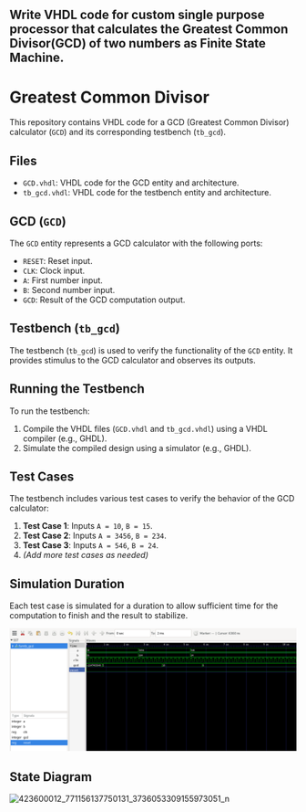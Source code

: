 ## Write VHDL code for custom single purpose processor that calculates the Greatest Common Divisor(GCD) of two numbers as Finite State Machine.

# Greatest Common Divisor

This repository contains VHDL code for a GCD (Greatest Common Divisor) calculator (`GCD`) and its corresponding testbench (`tb_gcd`).

## Files

- `GCD.vhdl`: VHDL code for the GCD entity and architecture.
- `tb_gcd.vhdl`: VHDL code for the testbench entity and architecture.

## GCD (`GCD`)

The `GCD` entity represents a GCD calculator with the following ports:

- `RESET`: Reset input.
- `CLK`: Clock input.
- `A`: First number input.
- `B`: Second number input.
- `GCD`: Result of the GCD computation output.

## Testbench (`tb_gcd`)

The testbench (`tb_gcd`) is used to verify the functionality of the `GCD` entity. It provides stimulus to the GCD calculator and observes its outputs.

## Running the Testbench

To run the testbench:

1. Compile the VHDL files (`GCD.vhdl` and `tb_gcd.vhdl`) using a VHDL compiler (e.g., GHDL).
2. Simulate the compiled design using a simulator (e.g., GHDL).

## Test Cases

The testbench includes various test cases to verify the behavior of the GCD calculator:

1. **Test Case 1**: Inputs `A = 10`, `B = 15`.
2. **Test Case 2**: Inputs `A = 3456`, `B = 234`.
3. **Test Case 3**: Inputs `A = 546`, `B = 24`.
4. *(Add more test cases as needed)*

## Simulation Duration

Each test case is simulated for a duration to allow sufficient time for the computation to finish and the result to stabilize.

![Simulation Results]( https://github.com/airbender117/VHDLxEmbeddedSystem/blob/main/gcd/gcd.png "Simulation Results")

## State Diagram

![423600012_771156137750131_3736053309155973051_n](https://github.com/airbender117/VHDLxEmbeddedSystem/assets/94094854/aaff92cf-45eb-445d-96e5-0f0295d0f443)
